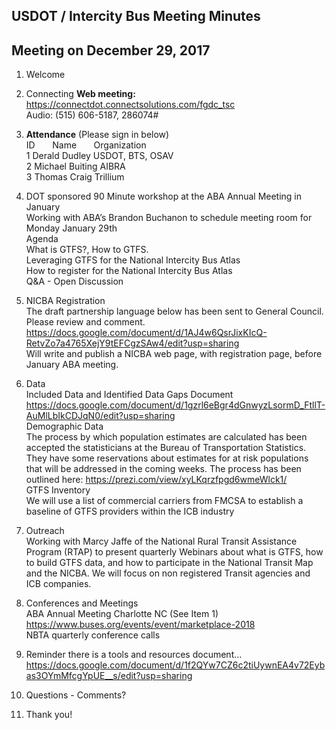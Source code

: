 
## USDOT / Intercity Bus Meeting Minutes     
## Meeting on December 29, 2017    

1. Welcome   

2. Connecting
**Web meeting:**  https://connectdot.connectsolutions.com/fgdc_tsc   
Audio: (515) 606-5187, 286074#   

3. **Attendance** (Please sign in below)    
ID &nbsp; &nbsp; &nbsp; Name &nbsp; &nbsp; &nbsp; Organization      
1  Derald Dudley   USDOT, BTS, OSAV      
2  Michael Buiting   AIBRA  
3  Thomas Craig   Trillium  

4. DOT sponsored 90 Minute workshop at the ABA Annual Meeting in January  
Working with ABA’s Brandon Buchanon to schedule meeting room for Monday January 29th  
Agenda  
What is GTFS?, How to GTFS.  
Leveraging GTFS for the National Intercity Bus Atlas  
How to register for the National Intercity Bus Atlas  
Q&A - Open Discussion  

5. NICBA Registration  
The draft partnership language below has been sent to General Council.  Please review and comment.  
https://docs.google.com/document/d/1AJ4w6QsrJixKIcQ-RetvZo7a4765XejY9tEFCgzSAw4/edit?usp=sharing  
Will write and publish a NICBA web page, with registration page, before January ABA meeting.  

6. Data  
Included Data and Identified Data Gaps Document  
https://docs.google.com/document/d/1gzrl6eBgr4dGnwyzLsormD_FtllT-AuMlLbIkCDJqN0/edit?usp=sharing  
Demographic Data  
The process by which population estimates are calculated has been accepted the statisticians at the Bureau of Transportation Statistics.  They have some reservations about estimates for at risk populations that will be addressed in the coming weeks.  The process has been outlined here: https://prezi.com/view/xyLKqrzfpgd6wmeWlck1/  
GTFS Inventory   
We will use a list of commercial carriers from FMCSA to establish a baseline of GTFS providers within the ICB industry  

7. Outreach  
Working with Marcy Jaffe of the National Rural Transit Assistance Program (RTAP) to present quarterly Webinars about what is GTFS, how to build GTFS data, and how to participate in the National Transit Map and the NICBA.  We will focus on non registered Transit agencies and ICB companies.  

8. Conferences and Meetings  
ABA Annual Meeting Charlotte NC (See Item 1)  
https://www.buses.org/events/event/marketplace-2018  
NBTA quarterly conference calls  

9. Reminder there is a tools and resources document...  
https://docs.google.com/document/d/1f2QYw7CZ6c2tiUywnEA4v72Eybas3OYmMfcgYpUE__s/edit?usp=sharing  

10. Questions - Comments?  

11. Thank you!  
